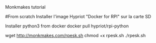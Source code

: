 Monkmakes tutorial

#From scratch
Installer l'image Hypriot "Docker for RPI" sur la carte SD

Installer python3 from docker
docker pull hypriot/rpi-python

wget http://monkmakes.com/rpesk.sh
chmod +x rpesk.sh
./rpesk.sh